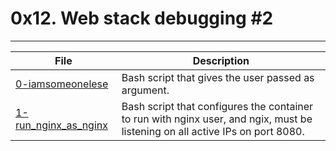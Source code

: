# 0x12. Web stack debugging #2
---
| File | Description |
| --- | --- |
| [0-iamsomeonelese]() | Bash script that gives the user passed as argument. |
| [1-run_nginx_as_nginx]() | Bash script that configures the container to run with nginx user, and ngix, must be listening on all active IPs on port 8080. |
